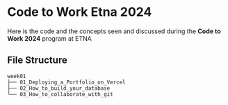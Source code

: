 # Code to Work Etna 2024

Here is the code and  the concepts seen and discussed during the **Code to Work 2024** program at ETNA




## File Structure
```
week01
├── 01_Deploying_a_Portfolio_on_Vercel
├── 02_How_to_build_your_database
└── 03_How_to_collaborate_with_git

```
